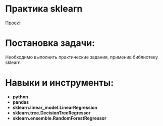 # Практика sklearn  
[Проект](Яндекс.Практикум%20Минимизация%20MAE%20поиск%20модели.ipynb)  
# Постановка задачи:    
Необходимо выполнить практические задания, применив библиотеку sklearn
# Навыки и инструменты:  
* **python**
* **pandas**
* **sklearn.linear_model.LinearRegression**
* **sklearn.tree.DecisionTreeRegressor**
* **sklearn.ensemble.RandomForestRegressor** 
